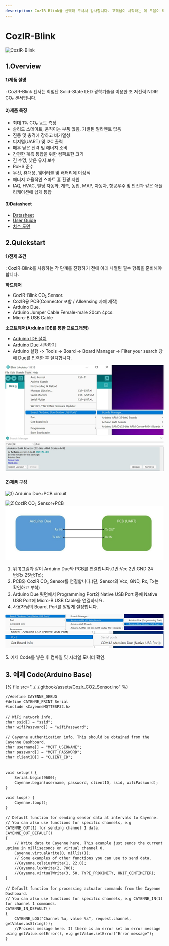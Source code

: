 ```yaml
---
description: CozIR-Blink를 선택해 주셔서 감사합니다. 고객님이 시작하는 데 도움이 되는 모든 문서를 제공하였습니다📜
---
```


# CozIR-Blink

![CozIR-Blink](<../../.gitbook/assets/gss\_blink\_s (1).jpg>)

## 1.Overview

#### 1)제품 설명

: CozIR-Blink 센서는 최첨단 Solid-State LED 광학기술을 이용한 초 저전력 NDIR CO₂ 센서입니다.

#### 2)제품 특징

* 최대 1% CO₂ 농도 측정
* 솔리드 스테이트, 움직이는 부품 없음, 가열된 필라멘트 없음
* 진동 및 충격에 강하고 비가열성
* 디지털(UART) 및 I2C 출력
* 매우 낮은 전력 및 에너지 소비
* 간편한 계측 통합을 위한 컴팩트한 크기
* 긴 수명, 낮은 유지 보수
* RoHS 준수
* 무선, 휴대용, 웨어러블 및 배터리에 이상적
* 에너지 효율적인 스마트 홈 환경 지원
* IAQ, HVAC, 빌딩 자동화, 계측, 농업, MAP, 자동차, 항공우주 및 안전과 같은 애플리케이션에 쉽게 통합

#### 3)Datasheet

* [Datasheet](https://cdn.shopify.com/s/files/1/0019/5952/files/CozIR-Blink\_DataSheet\_Rev\_4.21.pdf)
* [User Guide](https://cdn.shopify.com/s/files/1/0019/5952/files/CozIR-Blink-User-Guide-Rev-4.5.pdf)
* [치수 도면](https://cdn.shopify.com/s/files/1/0019/5952/files/Mechanical\_Diagram\_-\_CozIR-Blink-CO2Meter.pdf)

## 2.Quickstart

#### 1)전제 조건

: CozIR-Blink를 사용하는 각 단계를 진행하기 전에 아래 나열된 필수 항목을 준비해야 합니다.

**하드웨어**

* CozIR-Blink CO₂ Sensor.
* CozIR용 PCB(Connector 포함 / Allsensing 자체 제작)
* Arduino Due.
* Arduino Jumper Cable Female-male 20cm 4pcs.
* Micro-B USB Cable

**소프트웨어(Arduino IDE를 통한 프로그래밍)**

* [Arduino IDE 설치](https://www.arduino.cc/en/software)
* [Arduino Due 시작하기](https://www.arduino.cc/en/Guide/ArduinoDue)
* Arduino 실행 -> Tools -> Board -> Board Manager -> Filter your search 창에 Due를 입력한 후 설치합니다.

![](<../../.gitbook/assets/화면 캡처 2021-12-02 145945.jpg>) ![](<../../.gitbook/assets/화면 캡처 2021-12-02 145808.jpg>)

#### 2)제품 구성

![1) Arduino Due+PCB circuit](<../../.gitbook/assets/CozIR-Blink\_bb (1).png>)

![2)CozIR CO₂ Sensor+PCB](../../.gitbook/assets/cozir\_option.jpg) ![3)Rx, Tx In and Out Circuit](<../../.gitbook/assets/회로 그림.jpg>)

1. 위 1)그림과 같이 Arduino Due와 PCB를 연결합니다.(1번:Vcc 2번:GND 24번:Rx 25번:Tx);
2. PCB와 CozIR CO₂ Sensor를 연결합니다.(단, Sensor의 Vcc, GND, Rx, Tx는 확인하고 부착)
3. Arduino Due 뒷면에서 Programming Port와 Native USB Port 중에 Native USB Port에 Micro-B USB Cable을 연결하세요.
4. 사용자님의 Board, Port를 알맞게 설정합니다.

![](../../.gitbook/assets/Board.jpg) ![](../../.gitbook/assets/Port.jpg)

5\.  예제 Code를 넣은 후 컴파일 및 시리얼 모니터 확인.

## 3. 예제 Code(Arduino Base)

{% file src="../../.gitbook/assets/Cozir_CO2_Sensor.ino" %}

```
//#define CAYENNE_DEBUG
#define CAYENNE_PRINT Serial
#include <CayenneMQTTESP32.h>

// WiFi network info.
char ssid[] = "ssid";
char wifiPassword[] = "wifiPassword";

// Cayenne authentication info. This should be obtained from the Cayenne Dashboard.
char username[] = "MQTT_USERNAME";
char password[] = "MQTT_PASSWORD";
char clientID[] = "CLIENT_ID";


void setup() {
	Serial.begin(9600);
	Cayenne.begin(username, password, clientID, ssid, wifiPassword);
}

void loop() {
	Cayenne.loop();
}

// Default function for sending sensor data at intervals to Cayenne.
// You can also use functions for specific channels, e.g CAYENNE_OUT(1) for sending channel 1 data.
CAYENNE_OUT_DEFAULT()
{
	// Write data to Cayenne here. This example just sends the current uptime in milliseconds on virtual channel 0.
	Cayenne.virtualWrite(0, millis());
	// Some examples of other functions you can use to send data.
	//Cayenne.celsiusWrite(1, 22.0);
	//Cayenne.luxWrite(2, 700);
	//Cayenne.virtualWrite(3, 50, TYPE_PROXIMITY, UNIT_CENTIMETER);
}

// Default function for processing actuator commands from the Cayenne Dashboard.
// You can also use functions for specific channels, e.g CAYENNE_IN(1) for channel 1 commands.
CAYENNE_IN_DEFAULT()
{
	CAYENNE_LOG("Channel %u, value %s", request.channel, getValue.asString());
	//Process message here. If there is an error set an error message using getValue.setError(), e.g getValue.setError("Error message");
}

```
